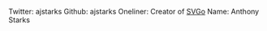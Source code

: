 Twitter: ajstarks
Github: ajstarks
Oneliner: Creator of <a href="https://github.com/ajstarks/svgo">SVGo</a>
Name: Anthony Starks